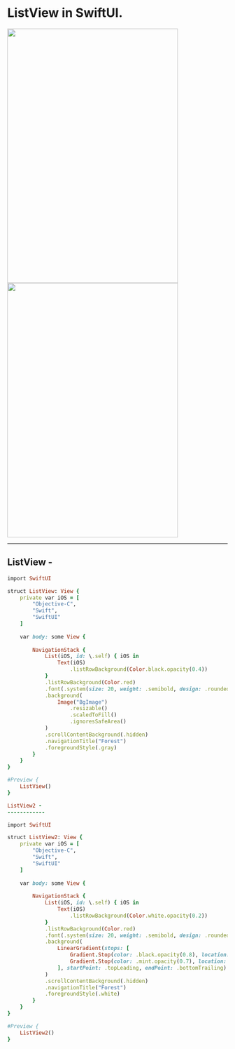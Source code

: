 ListView in SwiftUI.
====================

<img src="https://github.com/Elaidzha1940/ListView/assets/64445918/f851737b-5471-42d7-bcac-40cae85813d0" width="390" height="580">
<img src="https://github.com/Elaidzha1940/ListView/assets/64445918/4271b58e-b4eb-432b-8c51-35274f1a535b" width="390" height="580">

-----------------------------------------------------------------------------------------------------------------------------------

ListView -
-----------
``````````````ruby
import SwiftUI

struct ListView: View {
    private var iOS = [
        "Objective-C",
        "Swift",
        "SwiftUI"
    ]
    
    var body: some View {
        
        NavigationStack {
            List(iOS, id: \.self) { iOS in
                Text(iOS)
                    .listRowBackground(Color.black.opacity(0.4))
            }
            .listRowBackground(Color.red)
            .font(.system(size: 20, weight: .semibold, design: .rounded))
            .background(
                Image("BgImage")
                    .resizable()
                    .scaledToFill()
                    .ignoresSafeArea()
            )
            .scrollContentBackground(.hidden)
            .navigationTitle("Forest")
            .foregroundStyle(.gray)
        }
    }
}

#Preview {
    ListView()
}

ListView2 -
------------

import SwiftUI

struct ListView2: View {
    private var iOS = [
        "Objective-C",
        "Swift",
        "SwiftUI"
    ]
    
    var body: some View {
        
        NavigationStack {
            List(iOS, id: \.self) { iOS in
                Text(iOS)
                    .listRowBackground(Color.white.opacity(0.2))
            }
            .listRowBackground(Color.red)
            .font(.system(size: 20, weight: .semibold, design: .rounded))
            .background(
                LinearGradient(stops: [
                    Gradient.Stop(color: .black.opacity(0.8), location: 1),
                    Gradient.Stop(color: .mint.opacity(0.7), location: 0),
                ], startPoint: .topLeading, endPoint: .bottomTrailing)
            )
            .scrollContentBackground(.hidden)
            .navigationTitle("Forest")
            .foregroundStyle(.white)
        }
    }
}

#Preview {
    ListView2()
}

